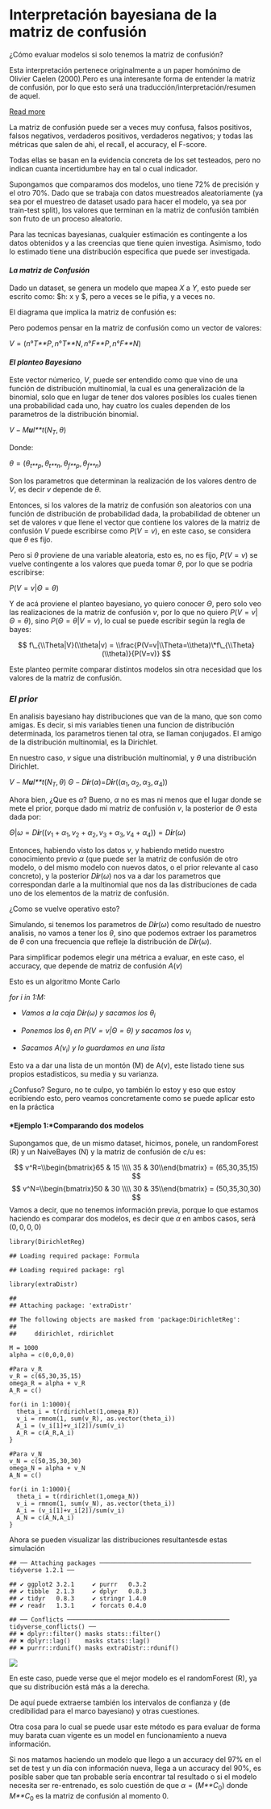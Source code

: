 Interpretación bayesiana de la matriz de confusión
==================

¿Cómo evaluar modelos si solo tenemos la matriz de confusión?

Esta interpretación pertenece originalmente a un paper homónimo de
Olivier Caelen (2000).Pero es una interesante forma de entender la
matriz de confusión, por lo que esto será una
traducción/interpretación/resumen de aquel.

<a href="https://lucasenrich.netlify.com/en/post/bayes_cm/">Read more </a>

<!--more--> 


La matriz de confusión puede ser a veces muy confusa, falsos positivos,
falsos negativos, verdaderos positivos, verdaderos negativos; y todas
las métricas que salen de ahi, el recall, el accuracy, el F-score.

Todas ellas se basan en la evidencia concreta de los set testeados, pero
no indican cuanta incertidumbre hay en tal o cual indicador.

Supongamos que comparamos dos modelos, uno tiene 72% de precisión y el
otro 70%. Dado que se trabaja con datos muestreados aleatoriamente (ya
sea por el muestreo de dataset usado para hacer el modelo, ya sea por
train-test split), los valores que terminan en la matriz de confusión
también son fruto de un proceso aleatorio.

Para las tecnicas bayesianas, cualquier estimación es contingente a los
datos obtenidos y a las creencias que tiene quien investiga. Asimismo,
todo lo estimado tiene una distribución especifica que puede ser
investigada.

#### *La matriz de Confusión*

Dado un dataset, se genera un modelo que mapea *X* a *Y*, esto puede ser
escrito como: $h: x y $, pero a veces se le pifia, y a veces no.

El diagrama que implica la matriz de confusión es:

<Diagrama>

Pero podemos pensar en la matriz de confusión como un vector de valores:

*V* = (*n*°*T**P*, *n*°*T**N*, *n*°*F**P*, *n*°*F**N*)

#### *El planteo Bayesiano*

Este vector númerico, *V*, puede ser entendido como que vino de una
función de distribución multinomial, la cual es una generalización de la
binomial, solo que en lugar de tener dos valores posibles los cuales
tienen una probabilidad cada uno, hay cuatro los cuales dependen de los
parametros de la distribución binomial.

*V* − *M**u**l**t*(*N*<sub>*T*</sub>, *θ*)

Donde:

*θ* = (*θ*<sub>*t**p*</sub>, *θ*<sub>*t**n*</sub>, *θ*<sub>*f**p*</sub>, *θ*<sub>*f**n*</sub>)

Son los parametros que determinan la realización de los valores dentro
de *V*, es decir *v* depende de *θ*.

Entonces, si los valores de la matriz de confusión son aleatorios con
una función de distribución de probabilidad dada, la probabilidad de
obtener un set de valores *v* que llene el vector que contiene los
valores de la matriz de confusión *V* puede escribirse como
*P*(*V* = *v*), en este caso, se considera que *θ* es fijo.

Pero si *θ* proviene de una variable aleatoria, esto es, no es fijo,
*P*(*V* = *v*) se vuelve contingente a los valores que pueda tomar *θ*,
por lo que se podria escribirse:

*P*(*V* = *v*|*Θ* = *θ*)

Y de acá proviene el planteo bayesiano, yo quiero conocer *Θ*, pero solo
veo las realizaciones de la matriz de confusión *v*, por lo que no
quiero *P*(*V* = *v*|*Θ* = *θ*), sino *P*(*Θ* = *θ*|*V* = *v*), lo cual
se puede escribir según la regla de bayes:

$$
f\_{\\Theta|V}(\\theta|v) = \\frac{P(V=v|\\Theta=\\theta)\*f\_{\\Theta}(\\theta)}{P(V=v)}
$$

Este planteo permite comparar distintos modelos sin otra necesidad que
los valores de la matriz de confusión.

### *El prior*

En analisis bayesiano hay distribuciones que van de la mano, que son
como amigas. Es decir, si mis variables tienen una funcion de
distribución determinada, los parametros tienen tal otra, se llaman
conjugados. El amigo de la distribución multinomial, es la Dirichlet.

En nuestro caso, *v* sigue una distribución multinomial, y *θ* una
distribución Dirichlet.

*V* − *M**u**l**t*(*N*<sub>*T*</sub>, *θ*)
*Θ* − *D**i**r*(*α*)=*D**i**r*((*α*<sub>1</sub>, *α*<sub>2</sub>, *α*<sub>3</sub>, *α*<sub>4</sub>))

Ahora bien, ¿Que es *α*? Bueno, *α* no es mas ni menos que el lugar
donde se mete el prior, porque dado mi matriz de confusión *v*, la
posterior de *Θ* esta dada por:

*Θ*|*ω* = *D**i**r*((*v*<sub>1</sub> + *α*<sub>1</sub>, *v*<sub>2</sub> + *α*<sub>2</sub>, *v*<sub>3</sub> + *α*<sub>3</sub>, *v*<sub>4</sub> + *α*<sub>4</sub>)) = *D**i**r*(*ω*)

Entonces, habiendo visto los datos *v*, y habiendo metido nuestro
conocimiento previo *α* (que puede ser la matriz de confusión de otro
modelo, o del mismo modelo con nuevos datos, o el prior relevante al
caso concreto), y la posterior *D**i**r*(*ω*) nos va a dar los
parametros que correspondan darle a la multinomial que nos da las
distribuciones de cada uno de los elementos de la matriz de confusión.

¿Como se vuelve operativo esto?

Simulando, si tenemos los parametros de *D**i**r*(*ω*) como resultado de
nuestro analisis, no vamos a tener los *θ*, sino que podemos extraer los
parametros de *θ* con una frecuencia que refleje la distribución de
*D**i**r*(*ω*).

Para simplificar podemos elegir una métrica a evaluar, en este caso, el
accuracy, que depende de matriz de confusión *A*(*v*)

Esto es un algoritmo Monte Carlo

*for i in 1:M:*

-   *Vamos a la caja *D**i**r*(*ω*) y sacamos los *θ*<sub>*i*</sub>*

-   *Ponemos los *θ*<sub>*i*</sub> en *P*(*V* = *v*|*Θ* = *θ*) y sacamos
    los *v*<sub>*i*</sub>*

-   *Sacamos *A*(*v*<sub>*i*</sub>) y lo guardamos en una lista*

Esto va a dar una lista de un montón (M) de A(v), este listado tiene sus
propios estadisticos, su media y su varianza.

¿Confuso? Seguro, no te culpo, yo también lo estoy y eso que estoy
ecribiendo esto, pero veamos concretamente como se puede aplicar esto en
la práctica

#### *Ejemplo 1:*Comparando dos modelos

Supongamos que, de un mismo dataset, hicimos, ponele, un randomForest
(R) y un NaiveBayes (N) y la matriz de confusión de c/u es:

$$
v^R=\\begin{bmatrix}65 & 15 \\\\ 35 & 30\\end{bmatrix} = (65,30,35,15)
$$
$$
v^N=\\begin{bmatrix}50 & 30 \\\\ 30 & 35\\end{bmatrix} = (50,35,30,30)
$$
 Vamos a decir, que no tenemos información previa, porque lo que estamos
haciendo es comparar dos modelos, es decir que *α* en ambos casos, será
(0, 0, 0, 0)

    library(DirichletReg)

    ## Loading required package: Formula

    ## Loading required package: rgl

    library(extraDistr)

    ## 
    ## Attaching package: 'extraDistr'

    ## The following objects are masked from 'package:DirichletReg':
    ## 
    ##     ddirichlet, rdirichlet

    M = 1000
    alpha = c(0,0,0,0)

    #Para v_R
    v_R = c(65,30,35,15)
    omega_R = alpha + v_R
    A_R = c()

    for(i in 1:1000){
      theta_i = t(rdirichlet(1,omega_R))
      v_i = rmnom(1, sum(v_R), as.vector(theta_i))
      A_i = (v_i[1]+v_i[2])/sum(v_i)
      A_R = c(A_R,A_i)
    }

    #Para v_N
    v_N = c(50,35,30,30)
    omega_N = alpha + v_N
    A_N = c()

    for(i in 1:1000){
      theta_i = t(rdirichlet(1,omega_N))
      v_i = rmnom(1, sum(v_N), as.vector(theta_i))
      A_i = (v_i[1]+v_i[2])/sum(v_i)
      A_N = c(A_N,A_i)
    }

Ahora se pueden visualizar las distribuciones resultantesde estas
simulación

    ## ── Attaching packages ────────────────────────────────────────── tidyverse 1.2.1 ──

    ## ✔ ggplot2 3.2.1     ✔ purrr   0.3.2
    ## ✔ tibble  2.1.3     ✔ dplyr   0.8.3
    ## ✔ tidyr   0.8.3     ✔ stringr 1.4.0
    ## ✔ readr   1.3.1     ✔ forcats 0.4.0

    ## ── Conflicts ───────────────────────────────────────────── tidyverse_conflicts() ──
    ## ✖ dplyr::filter() masks stats::filter()
    ## ✖ dplyr::lag()    masks stats::lag()
    ## ✖ purrr::rdunif() masks extraDistr::rdunif()

![](bayes_cm_files/figure-markdown_strict/unnamed-chunk-2-1.png)

En este caso, puede verse que el mejor modelo es el randomForest (R), ya
que su distribución está más a la derecha.

De aquí puede extraerse también los intervalos de confianza y (de
credibilidad para el marco bayesiano) y otras cuestiones.

Otra cosa para lo cual se puede usar este método es para evaluar de
forma muy barata cuan vigente es un model en funcionamiento a nueva
información.

Si nos matamos haciendo un modelo que llego a un accuracy del 97% en el
set de test y un día con información nueva, llega a un accuracy del 90%,
es posible saber que tan probable sería encontrar tal resultado o si el
modelo necesita ser re-entrenado, es solo cuestión de que
*α* = (*M**C*<sub>0</sub>) donde *M**C*<sub>0</sub> es la matriz de
confusión al momento 0.
